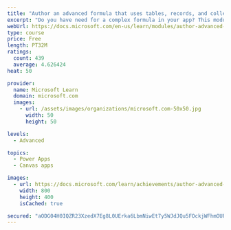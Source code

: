 ```yaml
---
title: "Author an advanced formula that uses tables, records, and collections in a canvas app in Power Apps"
excerpt: "Do you have need for a complex formula in your app? This module can help you author that formula."
webUrl: https://docs.microsoft.com/en-us/learn/modules/author-advanced-formulas-powerapps/
type: course
price: Free
length: PT32M
ratings:
  count: 439
  average: 4.626424
heat: 50

provider:
  name: Microsoft Learn
  domain: microsoft.com
  images:
    - url: /assets/images/organizations/microsoft.com-50x50.jpg
      width: 50
      height: 50

levels:
  - Advanced

topics:
  - Power Apps
  - Canvas apps

images:
  - url: https://docs.microsoft.com/learn/achievements/author-advanced-formulas-social.png
    width: 800
    height: 400
    isCached: true

secured: "aODG04H0IQZR23XzedX7Eg8L0UErka6LbmNiwEt7y5WJdJQu5FOckjWFhmOUPZmkHjn26hDDNwTMncz7ZLPaBdLpoBZkhojCCWtGzU+FVapJVCyPU0zIIPPxiS3ek3ENvImkMSUZb7blRv8oDfdofeRFStkqkn2RW5fnnJArNdiloVnwL9iqQWYzQoVA4hJplRWQlv5eHyCF+0N7cfcDzVQx+SMb97k3YuffkSf4ItboyvjjkP8seqnFbUy07bKzWfusvV16Zo/gckQK+s5eLPZZ4BSDSBV3QRA2SfrVUjiFMa+oZvSXcEG/4QH8Mhf0PseuUhZYxACgHMKnvXoIjM+E/rmPngNn2GRbxN6TiqpWgWE/0oNDXQCmcZyPSWRaLmj+GOxBqWl03i5pdsCywKb1qqpBTftYyZ2YNudHvyQ=;dtogldPYA8A5BpB1+qXsgA=="
---
```


